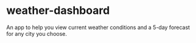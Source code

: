 # weather-dashboard
An app to help you view current weather conditions and a 5-day forecast for any city you choose.
